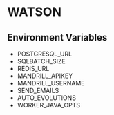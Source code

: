# WATSON

## Environment Variables
* POSTGRESQL_URL
* SQLBATCH_SIZE
* REDIS_URL
* MANDRILL_APIKEY
* MANDRILL_USERNAME
* SEND_EMAILS
* AUTO_EVOLUTIONS
* WORKER_JAVA_OPTS

